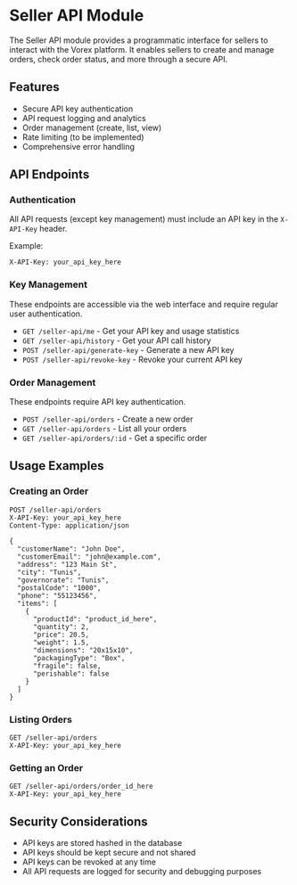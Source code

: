 # Seller API Module

The Seller API module provides a programmatic interface for sellers to interact with the Vorex platform. It enables sellers to create and manage orders, check order status, and more through a secure API.

## Features

- Secure API key authentication
- API request logging and analytics
- Order management (create, list, view)
- Rate limiting (to be implemented)
- Comprehensive error handling

## API Endpoints

### Authentication

All API requests (except key management) must include an API key in the `X-API-Key` header.

Example:
```
X-API-Key: your_api_key_here
```

### Key Management

These endpoints are accessible via the web interface and require regular user authentication.

- `GET /seller-api/me` - Get your API key and usage statistics
- `GET /seller-api/history` - Get your API call history
- `POST /seller-api/generate-key` - Generate a new API key
- `POST /seller-api/revoke-key` - Revoke your current API key

### Order Management

These endpoints require API key authentication.

- `POST /seller-api/orders` - Create a new order
- `GET /seller-api/orders` - List all your orders
- `GET /seller-api/orders/:id` - Get a specific order

## Usage Examples

### Creating an Order

```
POST /seller-api/orders
X-API-Key: your_api_key_here
Content-Type: application/json

{
  "customerName": "John Doe",
  "customerEmail": "john@example.com",
  "address": "123 Main St",
  "city": "Tunis",
  "governorate": "Tunis",
  "postalCode": "1000",
  "phone": "55123456",
  "items": [
    {
      "productId": "product_id_here",
      "quantity": 2,
      "price": 20.5,
      "weight": 1.5,
      "dimensions": "20x15x10",
      "packagingType": "Box",
      "fragile": false,
      "perishable": false
    }
  ]
}
```

### Listing Orders

```
GET /seller-api/orders
X-API-Key: your_api_key_here
```

### Getting an Order

```
GET /seller-api/orders/order_id_here
X-API-Key: your_api_key_here
```

## Security Considerations

- API keys are stored hashed in the database
- API keys should be kept secure and not shared
- API keys can be revoked at any time
- All API requests are logged for security and debugging purposes 